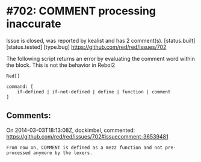 
#702: COMMENT processing inaccurate
================================================================================
Issue is closed, was reported by kealist and has 2 comment(s).
[status.built] [status.tested] [type.bug]
<https://github.com/red/red/issues/702>

The following script returns an error by evaluating the comment word within the block.  This is not the behavior in Rebol2

```
Red[]

command: [
    if-defined | if-not-defined | define | function | comment
]
```



Comments:
--------------------------------------------------------------------------------

On 2014-03-03T18:13:08Z, dockimbel, commented:
<https://github.com/red/red/issues/702#issuecomment-36539481>

    From now on, COMMENT is defined as a mezz function and not pre-processed anymore by the lexers.

